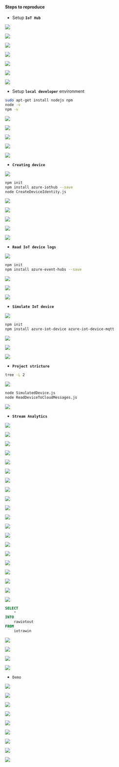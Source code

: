 #### Steps to reproduce

- Setup **``IoT Hub``**

![](images/1.png)

![](images/2.png)

![](images/3.png)

![](images/4.png)

![](images/5.png)

![](images/6.png)

![](images/7.png)

- Setup **``local developer``** environment

```sh
sudo apt-get install nodejs npm
node -v
npm -v
```

![](images/8.png)

![](images/9.png)

![](images/10.png)

![](images/11.png)

![](images/12.png)

- **``Creating device``**

![](images/13.png)

```sh
npm init
npm install azure-iothub --save
node CreateDeviceIdentity.js
```

![](images/14.png)

![](images/15.png)

![](images/16.png)

![](images/17.png)

![](images/18.png)

- **``Read IoT device logs``**

![](images/19.png)

```sh
npm init
npm install azure-event-hubs --save
```

![](images/20.png)

![](images/21.png)

![](images/22.png)

- **``Simulate IoT device``**

![](images/23.png)

```sh
npm init
npm install azure-iot-device azure-iot-device-mqtt
```

![](images/24.png)

![](images/25.png)

![](images/26.png)

- **``Project stricture``**

```sh
tree -L 2
```

![](images/27.png)

```sh
node SimulatedDevice.js
node ReadDeviceToCloudMessages.js
```

![](images/28.png)

- **``Stream Analytics``**

![](images/29.png)

![](images/30.png)

![](images/31.png)

![](images/32.png)

![](images/33.png)

![](images/34.png)

![](images/35.png)

![](images/36.png)

![](images/37.png)

![](images/38.png)

![](images/39.png)

![](images/40.png)

![](images/41.png)

![](images/42.png)

![](images/43.png)

![](images/44.png)

![](images/45.png)

![](images/46.png)

![](images/47.png)

![](images/48.png)

```sql
SELECT
    *
INTO
    rawiotout
FROM
    iotrawin
```

![](images/49.png)

![](images/50.png)

![](images/51.png)

![](images/52.png)

- ``Demo``

![](images/53.png)

![](images/54.png)

![](images/55.png)

![](images/56.png)

![](images/57.png)

![](images/58.png)

![](images/59.png)

![](images/60.png)

![](images/61.png)